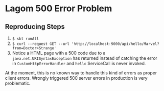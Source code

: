 # Lagom 500 Error Problem

## Reproducing Steps

1. `$ sbt runAll`
2. `$ curl --request GET --url 'http://localhost:9000/api/hello/Marvel?from=Doctor>Strange'`
3. Notice a HTML page with a 500 code due to a `java.net.URISyntaxException` has returned instead of catching the error in `CustomHttpErrorHandler` and `hello` ServiceCall is never invoked.

At the moment, this is no known way to handle this kind of errors as proper client errors. Wrongly triggered 500 server errors in production is very problematic.
